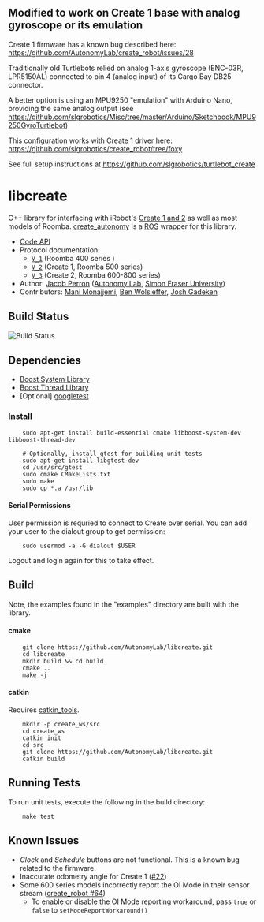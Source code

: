 ## Modified to work on Create 1 base with analog gyroscope or its emulation ##

Create 1 firmware has a known bug described here: https://github.com/AutonomyLab/create_robot/issues/28

Traditionally old Turtlebots relied on analog 1-axis gyroscope (ENC-03R, LPR5150AL) connected to pin 4 (analog input) of its Cargo Bay DB25 connector.

A better option is using an MPU9250 "emulation" with Arduino Nano, providing the same analog output (see https://github.com/slgrobotics/Misc/tree/master/Arduino/Sketchbook/MPU9250GyroTurtlebot)

This configuration works with Create 1 driver here: https://github.com/slgrobotics/create_robot/tree/foxy

See full setup instructions at https://github.com/slgrobotics/turtlebot_create

# libcreate #

C++ library for interfacing with iRobot's [Create 1 and 2](http://www.irobot.com/About-iRobot/STEM/Create-2.aspx) as well as most models of Roomba. [create_autonomy](http://wiki.ros.org/create_autonomy) is a [ROS](http://www.ros.org/) wrapper for this library.

* [Code API](http://docs.ros.org/kinetic/api/libcreate/html/index.html)
* Protocol documentation:
  - [`V_1`](https://drive.google.com/file/d/0B9O4b91VYXMdUHlqNklDU09NU0k) (Roomba 400 series )
  - [`V_2`](https://drive.google.com/file/d/0B9O4b91VYXMdMmFPMVNDUEZ6d0U) (Create 1, Roomba 500 series)
  - [`V_3`](https://drive.google.com/file/d/0B9O4b91VYXMdSVk4amw1N09mQ3c) (Create 2, Roomba 600-800 series)
* Author: [Jacob Perron](http://jacobperron.ca) ([Autonomy Lab](http://autonomylab.org), [Simon Fraser University](http://www.sfu.ca))
* Contributors: [Mani Monajjemi](http:mani.im), [Ben Wolsieffer](https://github.com/lopsided98), [Josh Gadeken](https://github.com/process1183)

## Build Status ##

![Build Status](https://github.com/AutonomyLab/libcreate/workflows/Build%20and%20test/badge.svg)

## Dependencies ##

* [Boost System Library](http://www.boost.org/doc/libs/1_59_0/libs/system/doc/index.html)
* [Boost Thread Library](http://www.boost.org/doc/libs/1_59_0/doc/html/thread.html)
* [Optional] [googletest](https://github.com/google/googletest)

### Install ###

        sudo apt-get install build-essential cmake libboost-system-dev libboost-thread-dev

        # Optionally, install gtest for building unit tests
        sudo apt-get install libgtest-dev
        cd /usr/src/gtest
        sudo cmake CMakeLists.txt
        sudo make
        sudo cp *.a /usr/lib

#### Serial Permissions ####

User permission is requried to connect to Create over serial. You can add your user to the dialout group to get permission:

        sudo usermod -a -G dialout $USER

Logout and login again for this to take effect.

## Build ##

Note, the examples found in the "examples" directory are built with the library.

#### cmake ####

        git clone https://github.com/AutonomyLab/libcreate.git
        cd libcreate
        mkdir build && cd build
        cmake ..
        make -j

#### catkin ####

Requires [catkin_tools](https://catkin-tools.readthedocs.io/en/latest/).

        mkdir -p create_ws/src
        cd create_ws
        catkin init
        cd src
        git clone https://github.com/AutonomyLab/libcreate.git
        catkin build

## Running Tests ##

To run unit tests, execute the following in the build directory:

        make test

## Known Issues ##

* _Clock_ and _Schedule_ buttons are not functional. This is a known bug related to the firmware.
* Inaccurate odometry angle for Create 1 ([#22](https://github.com/AutonomyLab/libcreate/issues/22))
* Some 600 series models incorrectly report the OI Mode in their sensor stream ([create_robot #64](https://github.com/AutonomyLab/create_robot/issues/64))
  - To enable or disable the OI Mode reporting workaround, pass `true` or `false` to `setModeReportWorkaround()`
